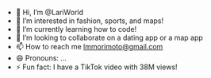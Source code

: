 - 👋 Hi, I’m @LariWorld
- 👀 I’m interested in fashion, sports, and maps! 
- 🌱 I’m currently learning how to code!
- 💞️ I’m looking to collaborate on a dating app or a map app 
- 📫 How to reach me lmmorimoto@gmail.com
- 😄 Pronouns: ...
- ⚡ Fun fact: I have a TikTok video with 38M views! 

<!---
LariWorld/LariWorld is a ✨ special ✨ repository because its `README.md` (this file) appears on your GitHub profile.
You can click the Preview link to take a look at your changes.
--->
